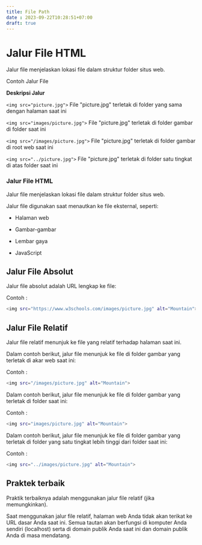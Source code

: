 ```yaml
---
title: File Path
date : 2023-09-22T10:28:51+07:00
draft: true
---
```


# Jalur File HTML

Jalur file menjelaskan lokasi file dalam struktur folder situs web.

Contoh Jalur File

**Deskripsi Jalur**

`<img src="picture.jpg">` File "picture.jpg" terletak di folder yang sama dengan halaman saat ini

`<img src="images/picture.jpg">` File "picture.jpg" terletak di folder gambar di folder saat ini

`<img src="/images/picture.jpg">` File "picture.jpg" terletak di folder gambar di root web saat ini

`<img src="../picture.jpg">` File "picture.jpg" terletak di folder satu tingkat di atas folder saat ini

### Jalur File HTML

Jalur file menjelaskan lokasi file dalam struktur folder situs web.

Jalur file digunakan saat menautkan ke file eksternal, seperti:

- Halaman web

- Gambar-gambar

- Lembar gaya

- JavaScript

## Jalur File Absolut

Jalur file absolut adalah URL lengkap ke file:

Contoh : 

```sh
<img src="https://www.w3schools.com/images/picture.jpg" alt="Mountain">
```

## Jalur File Relatif

Jalur file relatif menunjuk ke file yang relatif terhadap halaman saat ini.

Dalam contoh berikut, jalur file menunjuk ke file di folder gambar yang terletak di akar web saat ini:

Contoh : 

```sh
<img src="/images/picture.jpg" alt="Mountain">
```

Dalam contoh berikut, jalur file menunjuk ke file di folder gambar yang terletak di folder saat ini:

Contoh : 

```sh
<img src="images/picture.jpg" alt="Mountain">
```

Dalam contoh berikut, jalur file menunjuk ke file di folder gambar yang terletak di folder yang satu tingkat lebih tinggi dari folder saat ini:

Contoh : 

```sh
<img src="../images/picture.jpg" alt="Mountain">
```

## Praktek terbaik

Praktik terbaiknya adalah menggunakan jalur file relatif (jika memungkinkan).


Saat menggunakan jalur file relatif, halaman web Anda tidak akan terikat ke URL dasar Anda saat ini. Semua tautan akan berfungsi di komputer Anda sendiri (localhost) serta di domain publik Anda saat ini dan domain publik Anda di masa mendatang.
